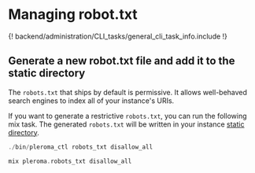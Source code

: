 # Managing robot.txt

{! backend/administration/CLI_tasks/general_cli_task_info.include !}

## Generate a new robot.txt file and add it to the static directory

The `robots.txt` that ships by default is permissive. It allows well-behaved search engines to index all of your instance's URIs.

If you want to generate a restrictive `robots.txt`, you can run the following mix task. The generated `robots.txt` will be written in your instance [static directory](../../../configuration/static_dir/).

```elixir tab="OTP"
./bin/pleroma_ctl robots_txt disallow_all
```

```elixir tab="From Source"
mix pleroma.robots_txt disallow_all
```
